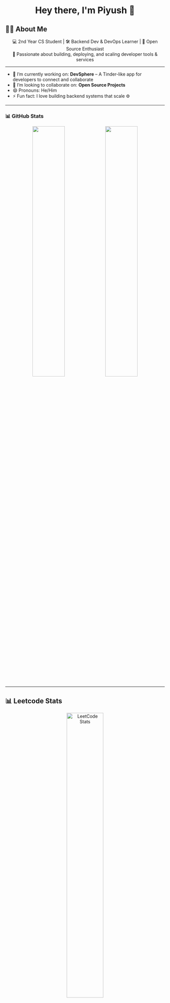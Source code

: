
<!--
## Hi there 👋
**piyusdev2006/piyusdev2006** is a ✨ _special_ ✨ repository because its `README.md` (this file) appears on your GitHub profile.

Here are some ideas to get you started:

- 🔭 I’m currently working on ...
- 🌱 I’m currently learning ...
- 👯 I’m looking to collaborate on ...
- 🤔 I’m looking for help with ...
- 💬 Ask me about ...
- 📫 How to reach me: ...
- 😄 Pronouns: ...
- ⚡ Fun fact: ...
-->

<h1 align="center">Hey there, I'm Piyush 👋</h1>


## 🧑‍💻 About Me
<p align="center">
  💻 2nd Year CS Student | 🛠️ Backend Dev & DevOps Learner | 💬 Open Source Enthusiast <br/>
  🚀 Passionate about building, deploying, and scaling developer tools & services
</p>

---



- 🔭 I’m currently working on: **DevSphere** – A Tinder-like app for developers to connect and collaborate    
- 👯 I’m looking to collaborate on: **Open Source Projects**  
- 😄 Pronouns: He/Him  
- ⚡ Fun fact: I love building backend systems that scale ⚙️

---

### 📊 GitHub Stats

<p align="center">
  <img src="https://github-readme-stats.vercel.app/api?username=piyusdev2006&show_icons=true&theme=github_dark&hide_border=true" width="45%" />
  <img src="https://github-readme-stats.vercel.app/api/top-langs/?username=piyusdev2006&layout=compact&theme=github_dark&hide_border=true" width="45%" />
</p>

---

## 📊 Leetcode Stats

<p align="center">
  <a href="https://leetcode.com/Navi_2006/" target="_blank">
    <img src="https://leetcard.jacoblin.cool/Navi_2006?ext=activity&theme=dark&font=baloo&animation=true" width="48%" alt="LeetCode Stats">
  </a>
<!--   <a href="https://codeforces.com/profile/codewithnavi" target="_blank">
    <img src="https://cf-stats.vercel.app/api/codeforces?username=codewithnavi" width="48%" alt="Codeforces Stats">
  </a> -->
</p>

---

### 🛠️ Tech Stack

<p>
  <img src="https://img.shields.io/badge/Node.js-339933?style=flat&logo=node.js&logoColor=white" />
  <img src="https://img.shields.io/badge/Express.js-000000?style=flat&logo=express&logoColor=white" />
  <img src="https://img.shields.io/badge/MongoDB-47A248?style=flat&logo=mongodb&logoColor=white" />
  <img src="https://img.shields.io/badge/JWT-black?style=flat&logo=jsonwebtokens" />
  <img src="https://img.shields.io/badge/Docker-2496ED?style=flat&logo=docker&logoColor=white" />
  <img src="https://img.shields.io/badge/Linux-FCC624?style=flat&logo=linux&logoColor=black" />
  <img src="https://img.shields.io/badge/Git-F05032?style=flat&logo=git&logoColor=white" />
  <img src="https://img.shields.io/badge/Vercel-000000?style=flat&logo=vercel&logoColor=white" />
</p>

---

### 🔥 Streak Stats

<p align="center">
  <img src="https://github-readme-streak-stats.herokuapp.com?user=piyusdev2006&theme=dark&hide_border=true" />
</p>

---

### 🏆 GitHub Trophies

<p align="center">
  <img src="https://github-profile-trophy.vercel.app/?username=piyusdev2006&theme=onedark&no-frame=true&no-bg=true&margin-w=4" />
</p>

---

## 📈 Contribution Graph

[![Piyush’s github activity graph](https://github-readme-activity-graph.vercel.app/graph?username=piyusdev2006&theme=react-dark)](https://github.com/ashutosh00710/github-readme-activity-graph)

---

### 📦 Featured Projects

- 🚧 **DevTinder** – A networking platform for developers to connect, collaborate, and grow.  
  🔗 [View Project](https://github.com/piyusdev2006/devtinder)

---

### 🌐 Connect with Me

<p>
  <a href="https://twitter.com/t_s_me_Naveen" target="_blank">
    <img src="https://img.shields.io/badge/Twitter-1DA1F2?style=flat&logo=twitter&logoColor=white" />
  </a>
  <a href="https://github.com/piyusdev2006" target="_blank">
    <img src="https://img.shields.io/badge/GitHub-181717?style=flat&logo=github&logoColor=white" />
  </a>
  <a href="https://leetcode.com/Navi_2006" target="_blank">
    <img src="https://img.shields.io/badge/LeetCode-FFA116?style=flat&logo=leetcode&logoColor=black" />
  </a>
</p>

---

> 📌 “Made with ❤️ by Piyush — always building, always learning.”
